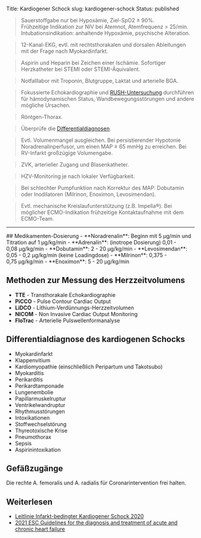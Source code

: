 Title: Kardiogener Schock
slug: kardiogener-schock
Status: published

> Sauerstoffgabe nur bei Hypoxämie, Ziel-SpO2 ≥&nbsp;90%.<br>
> Frühzeitige Indikation zur NIV bei Atemnot, Atemfrequenz >&nbsp;25/min.<br>
> Intubationsindikation: anhaltende Hypoxämie, psychische Alteration.

> 12-Kanal-EKG, evtl. mit rechtsthorakalen und dorsalen Ableitungen mit der Frage nach Myokardinfarkt.

> Aspirin und Heparin bei Zeichen einer Ischämie. Sofortiger Herzkatheter bei STEMI oder STEMI-Äquivalent.

> Notfalllabor mit Troponin, Blutgruppe, Laktat und arterielle BGA.

> Fokussierte Echokardiographie und [RUSH-Untersuchung](hypotonie#RUSH) durchführen für hämodynamischen Status, Wandbewegungsstörungen und andere mögliche Ursachen.

> Röntgen-Thorax.

> Überprüfe die [Differentialdiagnosen](#diffdiag).

> Evtl. Volumenmangel ausgleichen. Bei persistierender Hypotonie Noradrenalinperfusor, um einen MAP ≥ 65 mmHg zu erreichen. Bei RV-Infarkt großzügige Volumengabe.

> ZVK, arterieller Zugang und Blasenkatheter.

> HZV-Monitoring je nach lokaler Verfügbarkeit.

> Bei schlechter Pumpfunktion nach Korrektur des MAP: Dobutamin oder Inodilatoren (Milrinon, Enoximon, Levosimendan).

> Evtl. mechanische Kreislaufunterstützung (z.B. Impella&reg;).
> Bei möglicher ECMO-Indikation frühzeitige Kontaktaufnahme mit dem ECMO-Team.

<hr>
## Medikamenten-Dosierung
- **Noradrenalin**: Beginn mit 5&nbsp;µg/min und Titration auf 1&nbsp;µg/kg/min
- **Adrenalin**: (inotrope Dosierung) 0,01 - 0,08&nbsp;µg/kg/min
- **Dobutamin**: 2 - 20&nbsp;µg/kg/min
- **Levosimendan**: 0,05 - 0,2&nbsp;µg/kg/min (keine Loadingdose)
- **Milrinon**: 0,375 - 0,75&nbsp;µg/kg/min
- **Enoximon**: 5 - 20&nbsp;µg/kg/min

## Methoden zur Messung des Herzzeitvolumens

- **TTE** - Transthorakale Echokardiographie
- **PiCCO** - Pulse Contour Cardiac Output
- **LiDCO** - Lithium-Verdünnungs-Herzzeitvolumen
- **NICOM** - Non Invasive Cardiac Output Monitoring
- **FloTrac** - Arterielle Pulswellenformanalyse

## Differentialdiagnose des kardiogenen Schocks<span id="diffdiag"></span>

- Myokardinfarkt
- Klappenvitium
- Kardiomyopathie (einschließlich Peripartum und Takotsubo)
- Myokarditis
- Perikarditis
- Perikardtamponade
- Lungenembolie
- Papillarmuskelruptur
- Ventrikelwandruptur
- Rhythmusstörungen
- Intoxikationen
- Stoffwechselstörung
- Thyreotoxische Krise
- Pneumothorax
- Sepsis
- Aspirinintoxikation

## Gefäßzugänge

Die rechte A. femoralis und A. radialis für Coronarintervention frei halten.

## Weiterlesen

- [Leitlinie Infarkt-bedingter Kardiogener Schock 2020](https://leitlinien.dgk.org/2020/s3-leitlinie-infarkt-bedingter-kardiogener-schock-diagnose-monitoring-und-therapie/)
- [2021 ESC Guidelines for the diagnosis and treatment of acute and chronic heart failure](https://www.escardio.org/Guidelines/Clinical-Practice-Guidelines/Acute-and-Chronic-Heart-Failure)
